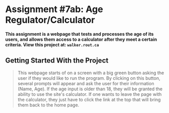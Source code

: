 # Assignment #7ab: Age Regulator/Calculator

**This assignment is a webpage that tests and processes the age of its users, and allows them access to a calculator after they meet a certain criteria. View this project at: ```walker.rout.ca```**

## Getting Started With the Project

> This webpage starts of on a screen with a big green button asking the user if they would like to run the program. By clicking on this button, several prompts will appear and ask the user for their information (Name, Age). If the age input is older than 18, they will be granted the ability to use the site's calculator. If one wants to leave the page with the calculator, they just have to click the link at the top that will bring them back to the home page.
